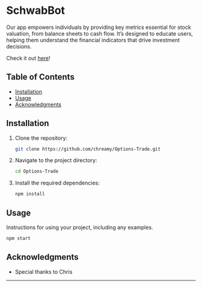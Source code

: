 # SchwabBot

Our app empowers individuals by providing key metrics essential for stock valuation, from balance sheets to cash flow. It’s designed to educate users, helping them understand the financial indicators that drive investment decisions.

Check it out [here](https://schwab-bot.netlify.app/)!

## Table of Contents

- [Installation](#installation)
- [Usage](#usage)
- [Acknowledgments](#acknowledgments)

## Installation

1. Clone the repository:
   ```bash
   git clone https://github.com/chreamy/Options-Trade.git
   ```
2. Navigate to the project directory:
   ```bash
   cd Options-Trade
   ```
3. Install the required dependencies:
   ```bash
   npm install
   ```

## Usage

Instructions for using your project, including any examples. 

```bash
npm start
```


## Acknowledgments

- Special thanks to Chris

---
